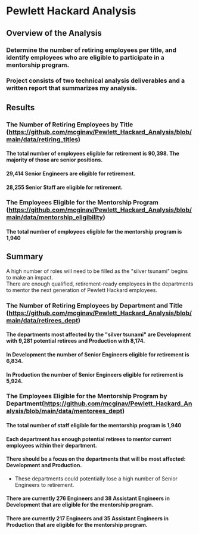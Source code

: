 # Pewlett Hackard Analysis
## Overview of the Analysis
### Determine the number of retiring employees per title, and identify employees who are eligible to participate in a mentorship program. 
### Project consists of two technical analysis deliverables and a written report that summarizes my analysis. 
## Results
### The Number of Retiring Employees by Title (https://github.com/mcginav/Pewlett_Hackard_Analysis/blob/main/data/retiring_titles)
#### The total number of employees eligible for retirement is 90,398. The majority of those are senior positions.
#### 29,414 Senior Engineers are eligible for retirement.
#### 28,255 Senior Staff are eligible for retirement.
### The Employees Eligible for the Mentorship Program (https://github.com/mcginav/Pewlett_Hackard_Analysis/blob/main/data/mentorship_eligibility)
#### The total number of employees eligible for the mentorship program is 1,940
## Summary
A high number of roles will need to be filled as the "silver tsunami" begins to make an impact.  
There are enough qualified, retirement-ready employees in the departments to mentor the 
next generation of Pewlett Hackard employees.
### The Number of Retiring Employees by Department and Title (https://github.com/mcginav/Pewlett_Hackard_Analysis/blob/main/data/retirees_dept)
#### The departments most affected by the "silver tsunami" are Development with 9,281 potential retirees and Production with 8,174. 
#### In Development the number of Senior Engineers eligible for retirement is 6,834.
#### In Production the number of Senior Engineers eligible for retirement is 5,924.
### The Employees Eligible for the Mentorship Program by Department(https://github.com/mcginav/Pewlett_Hackard_Analysis/blob/main/data/mentorees_dept)
#### The total number of staff eligible for the mentorship program is 1,940
#### Each department has enough potential retirees to mentor current employees within their department.
#### There should be a focus on the departments that will be most affected: Development and Production.
* These departments could potentially lose a high number of Senior Engineers to retirement.
#### There are currently 276 Engineers and 38 Assistant Engineers in Development that are eligible for the mentorship program.
#### There are currently 217 Engineers and 35 Assistant Engineers in Production that are eligible for the mentorship program.
